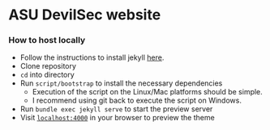 # ASU DevilSec website

### How to host locally
 
+ Follow the instructions to install jekyll [here](https://jekyllrb.com/docs/installation/). 
+ Clone repository  
+ `cd` into directory
+ Run `script/bootstrap` to install the necessary dependencies 
    + Execution of the script on the Linux/Mac platforms should be simple.
    + I recommend using git back to execute the script on Windows.
+ Run `bundle exec jekyll serve` to start the preview server
+ Visit [`localhost:4000`](http://localhost:4000) in your browser to preview the theme





